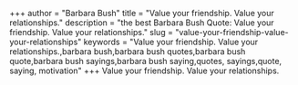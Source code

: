 +++
author = "Barbara Bush"
title = "Value your friendship. Value your relationships."
description = "the best Barbara Bush Quote: Value your friendship. Value your relationships."
slug = "value-your-friendship-value-your-relationships"
keywords = "Value your friendship. Value your relationships.,barbara bush,barbara bush quotes,barbara bush quote,barbara bush sayings,barbara bush saying,quotes, sayings,quote, saying, motivation"
+++
Value your friendship. Value your relationships.
